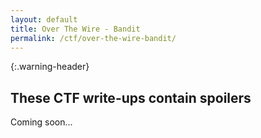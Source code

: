 ```yaml
---
layout: default
title: Over The Wire - Bandit 
permalink: /ctf/over-the-wire-bandit/
---
```


{:.warning-header}
## These CTF write-ups contain spoilers

Coming soon...
